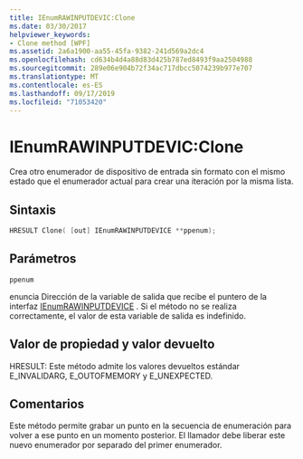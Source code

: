 ```yaml
---
title: IEnumRAWINPUTDEVIC:Clone
ms.date: 03/30/2017
helpviewer_keywords:
- Clone method [WPF]
ms.assetid: 2a6a1900-aa55-45fa-9382-241d569a2dc4
ms.openlocfilehash: cd634b4d4a88d83d425b787ed8493f9aa2504988
ms.sourcegitcommit: 289e06e904b72f34ac717dbcc5074239b977e707
ms.translationtype: MT
ms.contentlocale: es-ES
ms.lasthandoff: 09/17/2019
ms.locfileid: "71053420"
---
```

# <a name="ienumrawinputdevicclone"></a>IEnumRAWINPUTDEVIC:Clone
Crea otro enumerador de dispositivo de entrada sin formato con el mismo estado que el enumerador actual para crear una iteración por la misma lista.  
  
## <a name="syntax"></a>Sintaxis  
  
```cpp  
HRESULT Clone( [out] IEnumRAWINPUTDEVICE **ppenum);  
```  
  
## <a name="parameters"></a>Parámetros  
 `ppenum`  
  
 enuncia Dirección de la variable de salida que recibe el puntero de la interfaz [IEnumRAWINPUTDEVICE](ienumrawinputdevice.md) . Si el método no se realiza correctamente, el valor de esta variable de salida es indefinido.  
  
## <a name="property-valuereturn-value"></a>Valor de propiedad y valor devuelto  
 HRESULT: Este método admite los valores devueltos estándar E_INVALIDARG, E_OUTOFMEMORY y E_UNEXPECTED.  
  
## <a name="remarks"></a>Comentarios  
 Este método permite grabar un punto en la secuencia de enumeración para volver a ese punto en un momento posterior. El llamador debe liberar este nuevo enumerador por separado del primer enumerador.
